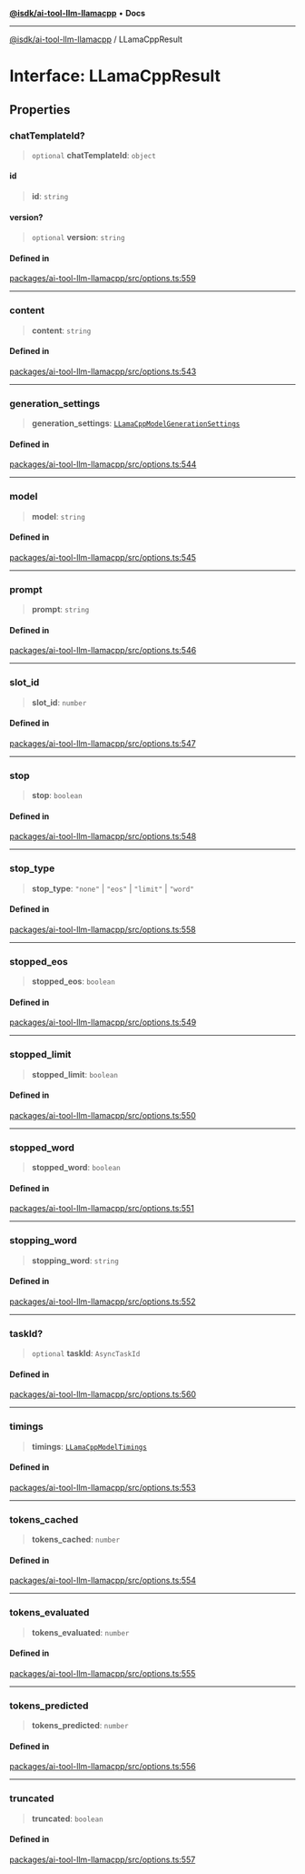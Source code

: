 [**@isdk/ai-tool-llm-llamacpp**](../README.md) • **Docs**

***

[@isdk/ai-tool-llm-llamacpp](../globals.md) / LLamaCppResult

# Interface: LLamaCppResult

## Properties

### chatTemplateId?

> `optional` **chatTemplateId**: `object`

#### id

> **id**: `string`

#### version?

> `optional` **version**: `string`

#### Defined in

[packages/ai-tool-llm-llamacpp/src/options.ts:559](https://github.com/isdk/ai-tool-llm-llamacpp.js/blob/4a295abe49bf283a8ebce2bd5c5b428e7aeec859/src/options.ts#L559)

***

### content

> **content**: `string`

#### Defined in

[packages/ai-tool-llm-llamacpp/src/options.ts:543](https://github.com/isdk/ai-tool-llm-llamacpp.js/blob/4a295abe49bf283a8ebce2bd5c5b428e7aeec859/src/options.ts#L543)

***

### generation\_settings

> **generation\_settings**: [`LLamaCppModelGenerationSettings`](LLamaCppModelGenerationSettings.md)

#### Defined in

[packages/ai-tool-llm-llamacpp/src/options.ts:544](https://github.com/isdk/ai-tool-llm-llamacpp.js/blob/4a295abe49bf283a8ebce2bd5c5b428e7aeec859/src/options.ts#L544)

***

### model

> **model**: `string`

#### Defined in

[packages/ai-tool-llm-llamacpp/src/options.ts:545](https://github.com/isdk/ai-tool-llm-llamacpp.js/blob/4a295abe49bf283a8ebce2bd5c5b428e7aeec859/src/options.ts#L545)

***

### prompt

> **prompt**: `string`

#### Defined in

[packages/ai-tool-llm-llamacpp/src/options.ts:546](https://github.com/isdk/ai-tool-llm-llamacpp.js/blob/4a295abe49bf283a8ebce2bd5c5b428e7aeec859/src/options.ts#L546)

***

### slot\_id

> **slot\_id**: `number`

#### Defined in

[packages/ai-tool-llm-llamacpp/src/options.ts:547](https://github.com/isdk/ai-tool-llm-llamacpp.js/blob/4a295abe49bf283a8ebce2bd5c5b428e7aeec859/src/options.ts#L547)

***

### stop

> **stop**: `boolean`

#### Defined in

[packages/ai-tool-llm-llamacpp/src/options.ts:548](https://github.com/isdk/ai-tool-llm-llamacpp.js/blob/4a295abe49bf283a8ebce2bd5c5b428e7aeec859/src/options.ts#L548)

***

### stop\_type

> **stop\_type**: `"none"` \| `"eos"` \| `"limit"` \| `"word"`

#### Defined in

[packages/ai-tool-llm-llamacpp/src/options.ts:558](https://github.com/isdk/ai-tool-llm-llamacpp.js/blob/4a295abe49bf283a8ebce2bd5c5b428e7aeec859/src/options.ts#L558)

***

### stopped\_eos

> **stopped\_eos**: `boolean`

#### Defined in

[packages/ai-tool-llm-llamacpp/src/options.ts:549](https://github.com/isdk/ai-tool-llm-llamacpp.js/blob/4a295abe49bf283a8ebce2bd5c5b428e7aeec859/src/options.ts#L549)

***

### stopped\_limit

> **stopped\_limit**: `boolean`

#### Defined in

[packages/ai-tool-llm-llamacpp/src/options.ts:550](https://github.com/isdk/ai-tool-llm-llamacpp.js/blob/4a295abe49bf283a8ebce2bd5c5b428e7aeec859/src/options.ts#L550)

***

### stopped\_word

> **stopped\_word**: `boolean`

#### Defined in

[packages/ai-tool-llm-llamacpp/src/options.ts:551](https://github.com/isdk/ai-tool-llm-llamacpp.js/blob/4a295abe49bf283a8ebce2bd5c5b428e7aeec859/src/options.ts#L551)

***

### stopping\_word

> **stopping\_word**: `string`

#### Defined in

[packages/ai-tool-llm-llamacpp/src/options.ts:552](https://github.com/isdk/ai-tool-llm-llamacpp.js/blob/4a295abe49bf283a8ebce2bd5c5b428e7aeec859/src/options.ts#L552)

***

### taskId?

> `optional` **taskId**: `AsyncTaskId`

#### Defined in

[packages/ai-tool-llm-llamacpp/src/options.ts:560](https://github.com/isdk/ai-tool-llm-llamacpp.js/blob/4a295abe49bf283a8ebce2bd5c5b428e7aeec859/src/options.ts#L560)

***

### timings

> **timings**: [`LLamaCppModelTimings`](LLamaCppModelTimings.md)

#### Defined in

[packages/ai-tool-llm-llamacpp/src/options.ts:553](https://github.com/isdk/ai-tool-llm-llamacpp.js/blob/4a295abe49bf283a8ebce2bd5c5b428e7aeec859/src/options.ts#L553)

***

### tokens\_cached

> **tokens\_cached**: `number`

#### Defined in

[packages/ai-tool-llm-llamacpp/src/options.ts:554](https://github.com/isdk/ai-tool-llm-llamacpp.js/blob/4a295abe49bf283a8ebce2bd5c5b428e7aeec859/src/options.ts#L554)

***

### tokens\_evaluated

> **tokens\_evaluated**: `number`

#### Defined in

[packages/ai-tool-llm-llamacpp/src/options.ts:555](https://github.com/isdk/ai-tool-llm-llamacpp.js/blob/4a295abe49bf283a8ebce2bd5c5b428e7aeec859/src/options.ts#L555)

***

### tokens\_predicted

> **tokens\_predicted**: `number`

#### Defined in

[packages/ai-tool-llm-llamacpp/src/options.ts:556](https://github.com/isdk/ai-tool-llm-llamacpp.js/blob/4a295abe49bf283a8ebce2bd5c5b428e7aeec859/src/options.ts#L556)

***

### truncated

> **truncated**: `boolean`

#### Defined in

[packages/ai-tool-llm-llamacpp/src/options.ts:557](https://github.com/isdk/ai-tool-llm-llamacpp.js/blob/4a295abe49bf283a8ebce2bd5c5b428e7aeec859/src/options.ts#L557)

